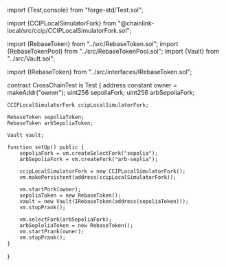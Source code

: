 import {Test,console} from "forge-std/Test.sol";

import {CCIPLocalSimulatorFork} from "@chainlink-local/src/ccip/CCIPLocalSimulatorFork.sol";

import {RebaseToken} from "../src/RebaseToken.sol";
import {RebaseTokenPool} from "../src/RebaseTokenPool.sol";
import {Vault} from "../src/Vault.sol";

import {IRebaseToken} from "../src/interfaces/IRebaseToken.sol";

contract CrossChainTest is Test {
    address constant owner = makeAddr("owner");
    uint256 sepoliaFork;
    uint256 arbSepoliaFork;

    CCIPLocalSimulatorFork ccipLocalSimulatorFork;

    RebaseToken sepoliaToken;
    RebaseToken arbSepoliaToken;

    Vault vault;

    function setUp() public {
        sepoliaFork = vm.createSelectFork("sepolia");
        arbSepoliaFork = vm.createFork("arb-seplia");

        ccipLocalSimulatorFork = new CCIPLocalSimulatorFork();
        vm.makePersistent(address(ccipLocalSimulatorFork));

        vm.startPork(owner);
        sepoliaToken = new RebaseToken();
        vault = new Vault(IRebaseToken(address(sepoliaToken)));
        vm.stopPrank();

        vm.selectFork(arbSepoliaFork);
        arbSeploliaToken = new RebaseToken();
        vm.startPrank(owner);
        vm.stopPrank();
    }
}
